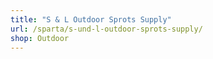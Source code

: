 ```yaml
---
title: "S & L Outdoor Sprots Supply"
url: /sparta/s-und-l-outdoor-sprots-supply/
shop: Outdoor
---
```


